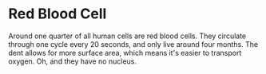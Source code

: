 # Red Blood Cell

Around one quarter of all human cells are red blood cells. They circulate
through one cycle every 20 seconds, and only live around four months. The dent
allows for more surface area, which means it's easier to transport oxygen. Oh,
and they have no nucleus.
